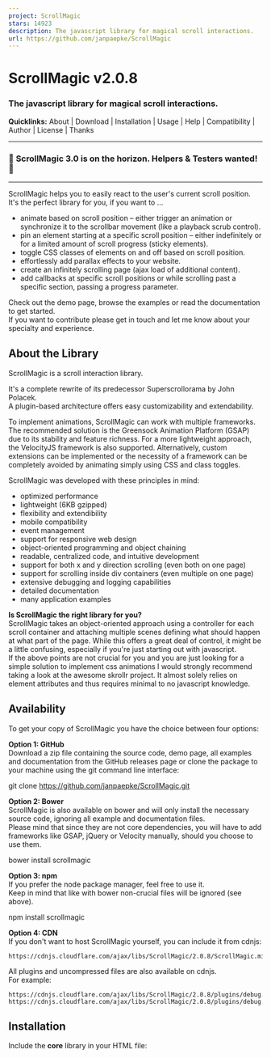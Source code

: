```yaml
---
project: ScrollMagic
stars: 14923
description: The javascript library for magical scroll interactions.
url: https://github.com/janpaepke/ScrollMagic
---
```


ScrollMagic v2.0.8
==================

### The javascript library for magical scroll interactions.

**Quicklinks:** About | Download | Installation | Usage | Help | Compatibility | Author | License | Thanks

* * *

### 🚨 **ScrollMagic 3.0 is on the horizon.** Helpers & Testers wanted! 🚨

* * *

ScrollMagic helps you to easily react to the user's current scroll position.  
It's the perfect library for you, if you want to ...

-   animate based on scroll position – either trigger an animation or synchronize it to the scrollbar movement (like a playback scrub control).
-   pin an element starting at a specific scroll position – either indefinitely or for a limited amount of scroll progress (sticky elements).
-   toggle CSS classes of elements on and off based on scroll position.
-   effortlessly add parallax effects to your website.
-   create an infinitely scrolling page (ajax load of additional content).
-   add callbacks at specific scroll positions or while scrolling past a specific section, passing a progress parameter.

Check out the demo page, browse the examples or read the documentation to get started.  
If you want to contribute please get in touch and let me know about your specialty and experience.

About the Library
-----------------

ScrollMagic is a scroll interaction library.

It's a complete rewrite of its predecessor Superscrollorama by John Polacek.  
A plugin-based architecture offers easy customizability and extendability.

To implement animations, ScrollMagic can work with multiple frameworks. The recommended solution is the Greensock Animation Platform (GSAP) due to its stability and feature richness. For a more lightweight approach, the VelocityJS framework is also supported. Alternatively, custom extensions can be implemented or the necessity of a framework can be completely avoided by animating simply using CSS and class toggles.

ScrollMagic was developed with these principles in mind:

-   optimized performance
-   lightweight (6KB gzipped)
-   flexibility and extendibility
-   mobile compatibility
-   event management
-   support for responsive web design
-   object-oriented programming and object chaining
-   readable, centralized code, and intuitive development
-   support for both x and y direction scrolling (even both on one page)
-   support for scrolling inside div containers (even multiple on one page)
-   extensive debugging and logging capabilities
-   detailed documentation
-   many application examples

**Is ScrollMagic the right library for you?**  
ScrollMagic takes an object-oriented approach using a controller for each scroll container and attaching multiple scenes defining what should happen at what part of the page. While this offers a great deal of control, it might be a little confusing, especially if you're just starting out with javascript.  
If the above points are not crucial for you and you are just looking for a simple solution to implement css animations I would strongly recommend taking a look at the awesome skrollr project. It almost solely relies on element attributes and thus requires minimal to no javascript knowledge.

Availability
------------

To get your copy of ScrollMagic you have the choice between four options:

**Option 1: GitHub**  
Download a zip file containing the source code, demo page, all examples and documentation from the GitHub releases page or clone the package to your machine using the git command line interface:

git clone https://github.com/janpaepke/ScrollMagic.git

**Option 2: Bower**  
ScrollMagic is also available on bower and will only install the necessary source code, ignoring all example and documentation files.  
Please mind that since they are not core dependencies, you will have to add frameworks like GSAP, jQuery or Velocity manually, should you choose to use them.

bower install scrollmagic

**Option 3: npm**  
If you prefer the node package manager, feel free to use it.  
Keep in mind that like with bower non-crucial files will be ignored (see above).

npm install scrollmagic

**Option 4: CDN**  
If you don't want to host ScrollMagic yourself, you can include it from cdnjs:

```
https://cdnjs.cloudflare.com/ajax/libs/ScrollMagic/2.0.8/ScrollMagic.min.js
```

All plugins and uncompressed files are also available on cdnjs.  
For example:

```
https://cdnjs.cloudflare.com/ajax/libs/ScrollMagic/2.0.8/plugins/debug.addIndicators.js
https://cdnjs.cloudflare.com/ajax/libs/ScrollMagic/2.0.8/plugins/debug.addIndicators.min.js
```

Installation
------------

Include the **core** library in your HTML file:

<script src\="js/scrollmagic/uncompressed/ScrollMagic.js"\></script\>

And you're ready to go!  
For deployment use the minified version **instead**:

<script src\="js/scrollmagic/minified/ScrollMagic.min.js"\></script\>

_**NOTE:** The logging feature is removed in the minified version due to file size considerations._

To use **plugins** like the indicators visualization, simply include them in addition to the main library:

<script src\="js/scrollmagic/uncompressed/plugins/debug.addIndicators.js"\></script\>

To learn how to configure **RequireJS**, when using AMD, please read here.

Usage
-----

The basic ScrollMagic design pattern is one controller, which has one or more scenes attached to it.  
Each scene is used to define what happens when the container is scrolled to a specific offset.

Here's a basic workflow example:

// init controller
var controller \= new ScrollMagic.Controller();

// create a scene
new ScrollMagic.Scene({
	duration: 100, // the scene should last for a scroll distance of 100px
	offset: 50, // start this scene after scrolling for 50px
})
	.setPin('#my-sticky-element') // pins the element for the the scene's duration
	.addTo(controller); // assign the scene to the controller

To learn more about the ScrollMagic code structure, please read here.

Help
----

To get started, check out the available learning resources in the wiki section.  
Be sure to have a look at the examples to get source code pointers and make use of the documentation for a complete reference.

If you run into trouble using ScrollMagic please follow the Troubleshooting guide.

**Please do not post support requests in the github issue section**, as it's reserved for issue and bug reporting. If all the above options for self-help fail, please use Stack Overflow or the ScrollMagic Premium Support.

Browser Support
---------------

ScrollMagic aims to support all major browsers even in older versions:  
Firefox 26+, Chrome 30+, Safari 5.1+, Opera 10+, IE 9+

About the Author
----------------

I am a creative coder based in Vienna, Austria.

Learn more on my website or Follow me on Twitter

License
-------

ScrollMagic is dual licensed under the MIT license and GPL.  
For more information click here.

Thanks
------

This library was made possible by many people who have supported it with passion, donations, or advice. Special thanks go out to John Polacek, Jack Doyle, Paul Irish, Nicholas Cerminara, Kai Dorschner, Petr Tichy and Dennis Gaebel.
